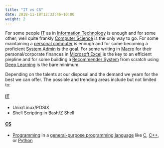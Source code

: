 ```yaml
---
title: "IT vs CS"
date: 2018-11-18T12:33:46+10:00
weight: 2
---
```


For some people [IT](https://en.wikipedia.org/wiki/Information_technology) as in [Information Technology](https://en.wikipedia.org/wiki/Information_technology) is enough and for some other; well quite frankly [Computer Science](https://en.wikipedia.org/wiki/Computer_science) is the only way to go. For some maintaining a [personal computer](https://en.wikipedia.org/wiki/Personal_computer) is enough and for some becoming a proficient [System Admin](https://en.wikipedia.org/wiki/System_administrator) is the goal. For some writing in [Macro](https://en.wikipedia.org/wiki/Macro_(computer_science)) for their personal/corporate finances in [Microsoft Excel](https://en.wikipedia.org/wiki/Microsoft_Excel) is the key to an efficient piepline and for some building a [Recommender System](https://en.wikipedia.org/wiki/Recommender_system) from scratch using [Deep Learning](https://en.wikipedia.org/wiki/Deep_learning) is the bare minimum.

Depending on the talents at our disposal and the demand we yearn for the best we can offer. The possible and trending areas include but not limited to:

#### [IT](https://en.wikipedia.org/wiki/Information_technology)

* Unix/Linux/POSIX
* Shell Scripting in Bash/Z Shell

#### [CS](https://en.wikipedia.org/wiki/Computer_science)

* [Programming](https://en.wikipedia.org/wiki/Computer_programming) in a [general-purpose programming language](https://en.wikipedia.org/wiki/General-purpose_programming_language) like [C](https://en.wikipedia.org/wiki/C_(programming_language)), [C++](https://en.wikipedia.org/wiki/C%2B%2B), or [Python](https://en.wikipedia.org/wiki/Python_(programming_language))


